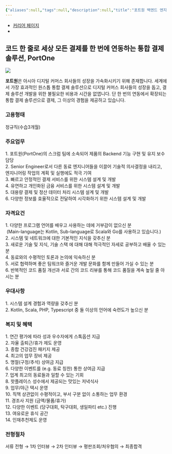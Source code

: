 ```yaml
---
{"aliases":null,"tags":null,"description":null,"title":"포트원 백엔드 엔지니어","created":"2024-01-20T18:53:24","updated":"2024-01-20T18:56:16","dg-publish":true,"permalink":"/docs/포트원 백엔드 엔지니어/","dgPassFrontmatter":true}
---
```


- [커리어 페이지](https://portone.career.greetinghr.com/o/6735)
- 

## 코드 한 줄로 세상 모든 결제를 한 번에 연동하는 통합 결제 솔루션, PortOne

  

![](https://opening-attachments.greetinghr.com/20230714/85ac0237-acdd-43b1-88b0-be2e20549f32/Linkedin%20Background%20image.jpg)  

**포트원**은 아시아 디지털 커머스 회사들의 성장을 가속화시키기 위해 존재합니다. 세계에서 가장 효과적인 원스톱 통합 결제 솔루션으로 디지털 커머스 회사들의 성장을 돕고, 결제 솔루션 개발을 위한 불필요한 비용과 시간을 없앱니다. 단 한 번의 연동에서 확장되는 통합 결제 솔루션으로 결제, 그 이상의 경험을 제공하고 있습니다. 

### 고용형태

정규직(수습3개월)

### 주요업무

1\. 포트원(PortOne)의 스크럼 팀에 소속되어 제품의 Backend 기능 구현 및 유지 보수 담당  
2\. Senior Engineer로서 다른 동료 엔지니어들을 이끌어 기술적 의사결정을 내리고, 엔지니어링 작업의 계획 및 실행에도 적극 기여  
3\. 빠르고 안정적인 결제 서비스를 위한 시스템 설계 및 개발  
4\. 유연하고 개인화된 금융 서비스를 위한 시스템 설계 및 개발  
5\. 대용량 결제 및 정산 데이터 처리 시스템 설계 및 개발  
6\. 다양한 정보를 효율적으로 전달하여 시각화하기 위한 시스템 설계 및 개발

### 자격요건

1\. 다양한 프로그램 언어를 배우고 사용하는 데에 거부감이 없으신 분  
 (Main-language는 Kotlin, Sub-language로 Scala와 Go를 사용하고 있습니다.)  
2\. 시스템 및 네트워크에 대한 기본적인 지식을 갖추신 분  
3\. 새로운 기술 및 지식, 기술 스택 에 대해 대해 적극적인 자세로 공부하고 배울 수 있는 분  
4\. 동료와의 수평적인 토론과 논의에 익숙하신 분  
5\. 서로 협력하며 좋은 팀워크와 즐거운 개발 문화를 함께 만들어 가실 수 있는 분  
6\. 반복적인 코드 품질 개선과 서로 간의 코드 리뷰를 통해 코드 품질을 계속 높일 줄 아시는 분

### 우대사항

1\. 시스템 설계 경험과 역량을 갖추신 분  
2\. Kotlin, Scala, PHP, Typescript 중 둘 이상의 언어에 숙련도가 높으신 분

### **복지 및 혜택**

1\. 연간 평가에 따라 성과 우수자에게 스톡옵션 지급  
2\. 자율 출퇴근/휴가 제도 운영  
3\. 종합 건강검진 패키지 제공  
4\. 최고의 업무 장비 제공  
5\. 명절(구정/추석) 상여금 지급  
6\. 다양한 이벤트를 (e.g. 동료 칭찬) 통한 상여금 지급  
7\. 업계 최고의 동료들과 일할 수 있는 기회  
8\. 핫플레이스 성수에서 제공되는 맛있는 저녁식사  
9\. 업무/야근 택시 운영  
10\. 직책 상관없이 수평적이고, 부서 구분 없이 소통하는 업무 환경  
11\. 경조사 지원 (금액/물품/휴가)  
12\. 다양한 이벤트 (당구대회, 탁구대회, 생일파티 etc.) 진행  
13\. 여유로운 휴식 공간  
14\. 인재추천제도 운영

### 전형절차

서류 전형 → 1차 인터뷰 → 2차 인터뷰 → 평판조회/처우협의 → 최종합격

